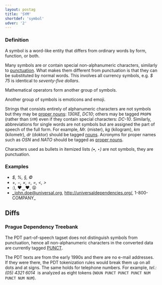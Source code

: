 ```yaml
---
layout: postag
title: 'SYM'
shortdef: 'symbol'
udver: '2'
---
```


### Definition

A symbol is a word-like entity that differs from ordinary words by
form, function, or both.

Many symbols are or contain special non-alphanumeric characters,
similarly to [punctuation](PUNCT).  What makes them different from
punctuation is that they can be substituted by normal words.  This
involves all currency symbols, e.g. _$ 75_ is identical to
_seventy-five dollars_.

Mathematical operators form another group of symbols.

Another group of symbols is emoticons and emoji.

Strings that consists entirely of alphanumeric characters are not
symbols but they may be [proper nouns](PROPN): _130XE_, _DC10_; others
may be tagged `PROPN` (rather than `SYM`) even if they contain special
characters: _DC-10_.
Similarly, abbreviations for single words are not symbols but are assigned the part of speech
of the full form. For example, _Mr._ (mister), _kg_ (kilogram), _km_ (kilometr), _dr_ (doktor)
should be tagged [nouns](NOUN).
Acronyms for proper names such as _OSN_ and _NATO_ should be tagged as [proper nouns](PROPN).

Characters used as bullets in itemized lists _(•, ‣)_ are not symbols,
they are punctuation.

### Examples

- _$, %, §, ©_
- _+, −, ×, ÷, =, <, >_
- :), ♥‿♥, 😝
- _john.doe@universal.org, http://universaldependencies.org/, 1-800-COMPANY_

## Diffs

### Prague Dependency Treebank

The PDT part-of-speech tagset does not distinguish symbols from punctuation, hence all
non-alphanumeric characters in the converted data are currently tagged [PUNCT]().

The PDT texts are from the early 1990s and there are no e-mail addresses.
If they were there, the PDT tokenization rules would break them up on all dots and at signs.
The same holds for telephone numbers. For example,
_tel.: (05) 4321 6014&nbsp;_ is analyzed as eight tokens (`NOUN PUNCT PUNCT PUNCT NUM PUNCT NUM NUM`).
